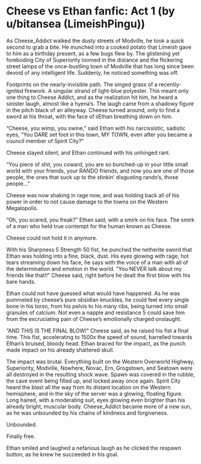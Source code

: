 # Cheese vs Ethan fanfic: Act 1 (by u/bitansea (LimeishPingu))

As Cheese_Addict walked the dusty streets of Modville, he took a quick second to grab a bite. He munched into a cooked potato that Limeish gave to him as a birthday present, as a few bugs flew by. The glistening yet foreboding City of Superiority loomed in the distance and the flickering street lamps of the once-bustling town of Modville that has long since been devoid of any intelligent life. Suddenly, he noticed something was off.

Footprints on the nearly-invisible path. The singed grass of a recently-ignited firework. A singular strand of light-blue polyester. This meant only one thing to Cheese Addict, and as the realization hit him, he heard a sinister laugh, almost like a hyena’s. The laugh came from a shadowy figure in the pitch black of an alleyway. Cheese turned around, only to find a sword at his throat, with the face of iiEthan breathing down on him.

“Cheese, you wimp, you swine,” said Ethan with his narcissistic, sadistic eyes, “You DARE set foot in this town, MY TOWN, even after you became a council member of Spirit City?”

Cheese stayed silent, and Ethan continued with his unhinged rant.

“You piece of shit, you coward, you are so bunched-up in your little small world with your friends, your RANDO friends, and now you are one of those people, the ones that suck up to the stinkin’ disgusting rando’s, those people…”

Cheese was now shaking in rage now, and was holding back all of his power in order to not cause damage to the towns on the Western Megalopolis.

“Oh, you scared, you freak?” Ethan said, with a smirk on his face. The smirk of a man who held true contempt for the human known as Cheese.

Cheese could not hold it in anymore.

With his Sharpness 5 Strength 50 fist, he punched the netherite sword that Ethan was holding into a fine, black, dust. His eyes glowing with rage, hot tears streaming down his face, he says with the voice of a man with all of the determination and emotion in the world. “You NEVER talk about my friends like that!!” Cheese said, right before he dealt the first blow with his bare hands.

Ethan could not have guessed what would have happened. As he was pummeled by cheese’s pure obsidian knuckles, he could feel every single bone in his torso, from his pelvis to his many ribs, being turned into small granules of calcium. Not even a napple and resistance 5 could save him from the excruciating pain of Cheese’s emotionally charged onslaught.

“AND THIS IS THE FINAL BLOW!” Cheese said, as he raised his fist a final time. This fist, accelerating to 1500x the speed of sound, barrelled towards Ethan’s bruised, bloody head. Ethan braced for the impact, as the punch made impact on his already shattered skull.

The impact was brutal. Everything built on the Western Overworld Highway, Superiority, Modville, Nowhere, Novac, Ern, Grogstown, and Seatown were all destroyed in the resulting shock wave. Spawn was covered in the rubble, the cave event being filled up, and locked away once again. Spirit City heard the blast all the way from its distant location on the Western hemisphere, and in the sky of the server was a glowing, floating figure. Long haired, with a moderating suit, eyes glowing even brighter than his already bright, muscular body. Cheese_Addict became more of a new sun, as he was unbounded by his chains of kindness and forgiveness.

Unbounded.

Finally free.

Ethan smiled and laughed a nefarious laugh as he clicked the respawn button, as he knew he succeeded in his goal.
